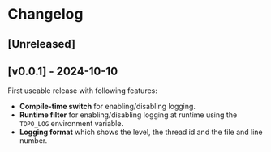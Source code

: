 # Changelog

## [Unreleased]

## [v0.0.1] - 2024-10-10

First useable release with following features:

- **Compile-time switch** for enabling/disabling logging.
- **Runtime filter** for enabling/disabling logging at runtime using the ``TOPO_LOG`` environment 
  variable.
- **Logging format** which shows the level, the thread id and the file and line number.